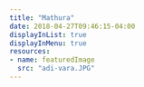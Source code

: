 ```yaml
---
title: "Mathura"
date: 2018-04-27T09:46:15-04:00
displayInList: true
displayInMenu: true
resources:
- name: featuredImage
  src: "adi-vara.JPG"
---
```

